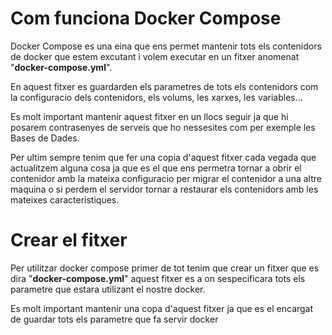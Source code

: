 # Com funciona Docker Compose
Docker Compose es una eina que ens permet mantenir tots els contenidors de docker que estem excutant i volem executar en un fitxer anomenat "**docker-compose.yml**".

En aquest fitxer es guardarden els parametres de tots els contenidors com la configuracio dels contenidors, els volums, les xarxes, les variables...

Es molt important mantenir aquest fitxer en un llocs seguir ja que hi posarem contrasenyes de serveis que ho nessesites com per exemple les Bases de Dades.

Per ultim sempre tenim que fer una copia d'aquest fitxer cada vegada que actualitzem alguna cosa ja que es el que ens permetra tornar a obrir el contenidor amb la mateixa configuracio per migrar el contenidor a una altre maquina o si perdem el servidor tornar a restaurar els contenidors amb les mateixes caracteristiques.


# Crear el fitxer
Per utilitzar docker compose primer de tot tenim que crear un fitxer que es dira "**docker-compose.yml**" aquest fitxer es a on sespecificara tots els parametre que estara utilizant el nostre docker.

Es molt important mantenir una copa d'aquest fitxer ja que es el encargat de guardar tots els parametre que fa servir docker
